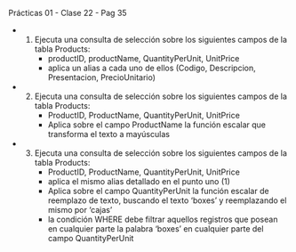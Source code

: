 Prácticas 01 - Clase 22 - Pag 35

-   1. Ejecuta una consulta de selección sobre los siguientes campos de la tabla Products:
        -   productID, productName, QuantityPerUnit, UnitPrice
        -   aplica un alias a cada uno de ellos (Codigo, Descripcion, Presentacion, PrecioUnitario)

-   2. Ejecuta una consulta de selección sobre los siguientes campos de la tabla Products:
        -   ProductID, ProductName, QuantityPerUnit, UnitPrice
        -   Aplica sobre el campo ProductName la función escalar que transforma el texto a mayúsculas

-   3. Ejecuta una consulta de selección sobre los siguientes campos de la tabla Products:
        -   ProductID, ProductName, QuantityPerUnit, UnitPrice
        -   aplica el mismo alias detallado en el punto uno (1)
        -   Aplica sobre el campo QuantityPerUnit la función escalar de reemplazo de texto, buscando el texto ‘boxes’ y reemplazando el mismo por ‘cajas’
        -   la condición WHERE debe filtrar aquellos registros que posean en cualquier parte la palabra ‘boxes’ en cualquier parte del campo QuantityPerUnit











